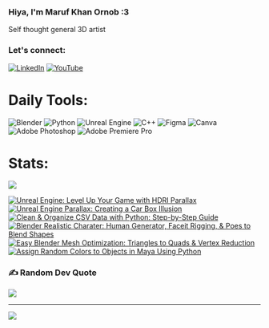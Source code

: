   ### Hiya, I'm Maruf Khan Ornob :3
  Self thought general 3D artist

### Let's connect:
[![LinkedIn](https://img.shields.io/badge/LinkedIn-%230077B5.svg?logo=linkedin&logoColor=white)](https://linkedin.com/in/ornobmk) [![YouTube](https://img.shields.io/badge/YouTube-%23FF0000.svg?logo=YouTube&logoColor=white)](https://youtube.com/@buggybug1) 

# Daily Tools:
![Blender](https://img.shields.io/badge/blender-%23F5792A.svg?style=for-the-badge&logo=blender&logoColor=white) 
![Python](https://img.shields.io/badge/python-3670A0?style=for-the-badge&logo=python&logoColor=ffdd54)
![Unreal Engine](https://img.shields.io/badge/unrealengine-%23313131.svg?style=for-the-badge&logo=unrealengine&logoColor=white)
![C++](https://img.shields.io/badge/c++-%2300599C.svg?style=for-the-badge&logo=c%2B%2B&logoColor=white)
![Figma](https://img.shields.io/badge/figma-%23F24E1E.svg?style=for-the-badge&logo=figma&logoColor=white)
![Canva](https://img.shields.io/badge/Canva-%2300C4CC.svg?style=for-the-badge&logo=Canva&logoColor=white) 
![Adobe Photoshop](https://img.shields.io/badge/adobe%20photoshop-%2331A8FF.svg?style=for-the-badge&logo=adobe%20photoshop&logoColor=white)
![Adobe Premiere Pro](https://img.shields.io/badge/Adobe%20Premiere%20Pro-9999FF.svg?style=for-the-badge&logo=Adobe%20Premiere%20Pro&logoColor=white)

# Stats:
![](https://github-readme-stats.vercel.app/api/top-langs/?username=marufx86&theme=calm_pink&hide_border=true&include_all_commits=false&count_private=false&layout=compact)

<!-- BEGIN YOUTUBE-CARDS -->
[![Unreal Engine: Level Up Your Game with HDRI Parallax](https://ytcards.demolab.com/?id=bNRaz7iEyuI&title=Unreal+Engine%3A+Level+Up+Your+Game+with+HDRI+Parallax&lang=en&timestamp=1717351142&background_color=%230d1117&title_color=%23ffffff&stats_color=%23dedede&max_title_lines=1&width=250&border_radius=5 "Unreal Engine: Level Up Your Game with HDRI Parallax")](https://www.youtube.com/watch?v=bNRaz7iEyuI)
[![Unreal Engine Parallax: Creating a Car Box Illusion](https://ytcards.demolab.com/?id=GkpsxVe4tiE&title=Unreal+Engine+Parallax%3A+Creating+a+Car+Box+Illusion&lang=en&timestamp=1717190786&background_color=%230d1117&title_color=%23ffffff&stats_color=%23dedede&max_title_lines=1&width=250&border_radius=5 "Unreal Engine Parallax: Creating a Car Box Illusion")](https://www.youtube.com/watch?v=GkpsxVe4tiE)
[![Clean & Organize CSV Data with Python: Step-by-Step Guide](https://ytcards.demolab.com/?id=0wUKTya5QVI&title=Clean+%26+Organize+CSV+Data+with+Python%3A+Step-by-Step+Guide&lang=en&timestamp=1717011542&background_color=%230d1117&title_color=%23ffffff&stats_color=%23dedede&max_title_lines=1&width=250&border_radius=5 "Clean & Organize CSV Data with Python: Step-by-Step Guide")](https://www.youtube.com/watch?v=0wUKTya5QVI)
[![Blender Realistic Charater: Human Generator, Faceit Rigging, & Poes to Blend Shapes](https://ytcards.demolab.com/?id=ofqHGk05xaw&title=Blender+Realistic+Charater%3A+Human+Generator%2C+Faceit+Rigging%2C+%26+Poes+to+Blend+Shapes&lang=en&timestamp=1716278533&background_color=%230d1117&title_color=%23ffffff&stats_color=%23dedede&max_title_lines=1&width=250&border_radius=5 "Blender Realistic Charater: Human Generator, Faceit Rigging, & Poes to Blend Shapes")](https://www.youtube.com/watch?v=ofqHGk05xaw)
[![Easy Blender Mesh Optimization: Triangles to Quads & Vertex Reduction](https://ytcards.demolab.com/?id=c9ONJsDQBIw&title=Easy+Blender+Mesh+Optimization%3A+Triangles+to+Quads+%26+Vertex+Reduction&lang=en&timestamp=1716118359&background_color=%230d1117&title_color=%23ffffff&stats_color=%23dedede&max_title_lines=1&width=250&border_radius=5 "Easy Blender Mesh Optimization: Triangles to Quads & Vertex Reduction")](https://www.youtube.com/watch?v=c9ONJsDQBIw)
[![Assign Random Colors to Objects in Maya Using Python](https://ytcards.demolab.com/?id=O6yqnbCeeCw&title=Assign+Random+Colors+to+Objects+in+Maya+Using+Python&lang=en&timestamp=1715581448&background_color=%230d1117&title_color=%23ffffff&stats_color=%23dedede&max_title_lines=1&width=250&border_radius=5 "Assign Random Colors to Objects in Maya Using Python")](https://www.youtube.com/watch?v=O6yqnbCeeCw)
<!-- END YOUTUBE-CARDS -->

### ✍️ Random Dev Quote
![](https://quotes-github-readme.vercel.app/api?type=horizontal&theme=tokyonight)

---
[![](https://visitcount.itsvg.in/api?id=marufx86&icon=1&color=0)](https://visitcount.itsvg.in)

<!-- Proudly created with GPRM ( https://gprm.itsvg.in ) -->
